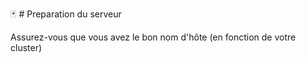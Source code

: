  🃏 # Preparation du serveur
 
 Assurez-vous que vous avez le bon nom d'hôte (en fonction de votre cluster)
